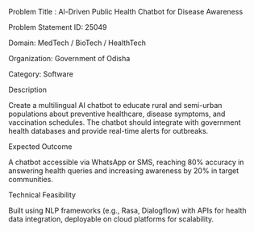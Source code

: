Problem Title : Al-Driven Public Health Chatbot for Disease Awareness


Problem Statement ID: 25049

Domain:	MedTech / BioTech / HealthTech

Organization: Government of Odisha

Category: Software

Description

Create a multilingual AI chatbot to educate rural and semi-urban populations about preventive healthcare, disease symptoms, and vaccination schedules. The chatbot should integrate with government health databases and provide real-time alerts for outbreaks.

Expected Outcome

A chatbot accessible via WhatsApp or SMS, reaching 80% accuracy in answering health queries and increasing awareness by 20% in target communities.

Technical Feasibility

Built using NLP frameworks (e.g., Rasa, Dialogflow) with APIs for health data integration, deployable on cloud platforms for scalability.